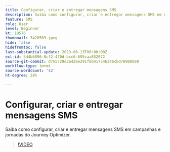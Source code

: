 ```yaml
---
title: Configurar, criar e entregar mensagens SMS
description: Saiba como configurar, criar e entregar mensagens SMS em campanhas e jornadas do Journey Optimizer.
feature: SMS
role: User
level: Beginner
kt: 10576
thumbnail: 3420509.jpeg
hide: false
hidefromtoc: false
last-substantial-update: 2023-06-13T00:00:00Z
exl-id: 5d4b6896-0cf2-470d-bcc6-695caa852072
source-git-commit: d755729d2a426e291f6b417546346cbd78900898
workflow-type: tm+mt
source-wordcount: '42'
ht-degree: 28%

---
```


# Configurar, criar e entregar mensagens SMS

Saiba como configurar, criar e entregar mensagens SMS em campanhas e jornadas do Journey Optimizer.

>[!VIDEO](https://video.tv.adobe.com/v/3420509?quality=12&learn=on)

